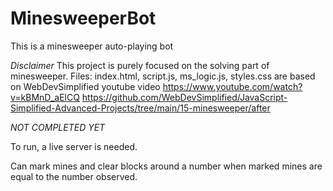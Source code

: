 # MinesweeperBot
This is a minesweeper auto-playing bot

*Disclaimer*
This project is purely focused on the solving part of minesweeper.
Files: index.html, script.js, ms_logic.js, styles.css are based on WebDevSimplified youtube video
https://www.youtube.com/watch?v=kBMnD_aElCQ
https://github.com/WebDevSimplified/JavaScript-Simplified-Advanced-Projects/tree/main/15-minesweeper/after

*NOT COMPLETED YET*

To run, a live server is needed.

Can mark mines and clear blocks around a number when marked mines are equal to the number observed.
